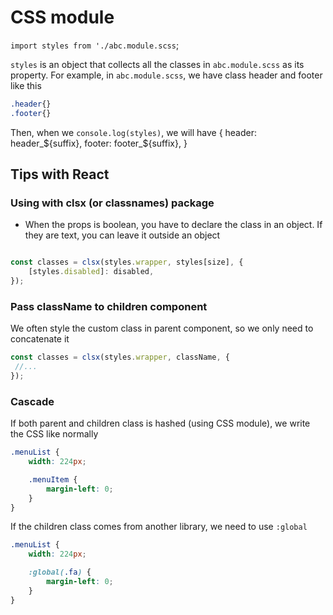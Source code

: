 # CSS module

`import styles from './abc.module.scss`;

`styles` is an object that collects all the classes in `abc.module.scss` as its property. For example, in `abc.module.scss`, we have class header and footer like this

```css
.header{}
.footer{}
```

Then, when we `console.log(styles)`, we will have
{
	header: header_${suffix},
	footer: footer_${suffix},
}

## Tips with React

### Using with clsx (or classnames) package

- When the props is boolean, you have to declare the class in an object. If they are text, you can leave it outside an object

```js

const classes = clsx(styles.wrapper, styles[size], {
    [styles.disabled]: disabled,
});
```

### Pass className to children component

We often style the custom class in parent component, so we only need to concatenate it
```js
const classes = clsx(styles.wrapper, className, {
 //...
});
```

### Cascade

If both parent and children class is hashed (using CSS module), we write the CSS like normally

```scss
.menuList {
    width: 224px;

    .menuItem {
        margin-left: 0;
    }
}
```

If the children class comes from another library, we need to use `:global`

```scss
.menuList {
    width: 224px;

    :global(.fa) {
        margin-left: 0;
    }
}
```


